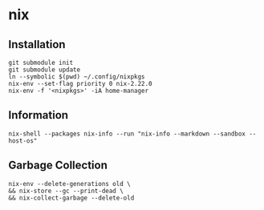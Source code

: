 # nix

## Installation

```shell
git submodule init
git submodule update
ln --symbolic $(pwd) ~/.config/nixpkgs
nix-env --set-flag priority 0 nix-2.22.0
nix-env -f '<nixpkgs>' -iA home-manager
```

## Information

```shell
nix-shell --packages nix-info --run "nix-info --markdown --sandbox --host-os"
```

## Garbage Collection

```shell
nix-env --delete-generations old \
&& nix-store --gc --print-dead \
&& nix-collect-garbage --delete-old
```
